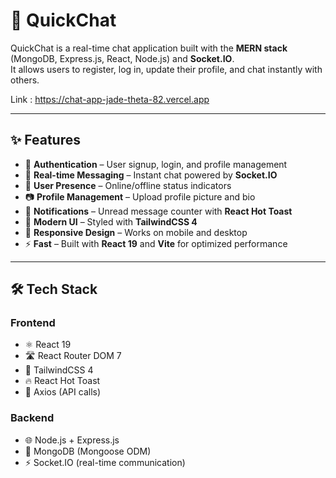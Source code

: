 # 💬 QuickChat

QuickChat is a real-time chat application built with the **MERN stack** (MongoDB, Express.js, React, Node.js) and **Socket.IO**.  
It allows users to register, log in, update their profile, and chat instantly with others.  

Link : https://chat-app-jade-theta-82.vercel.app

---

## ✨ Features
- 🔐 **Authentication** – User signup, login, and profile management  
- 💬 **Real-time Messaging** – Instant chat powered by **Socket.IO**  
- 👤 **User Presence** – Online/offline status indicators  
- 📷 **Profile Management** – Upload profile picture and bio  
- 🔔 **Notifications** – Unread message counter with **React Hot Toast**  
- 🎨 **Modern UI** – Styled with **TailwindCSS 4**  
- 📱 **Responsive Design** – Works on mobile and desktop  
- ⚡ **Fast** – Built with **React 19** and **Vite** for optimized performance  

---

## 🛠️ Tech Stack
### Frontend
- ⚛️ React 19  
- 🛣️ React Router DOM 7  
- 🎨 TailwindCSS 4  
- 🔥 React Hot Toast  
- 📡 Axios (API calls)  

### Backend
- 🌐 Node.js + Express.js  
- 💾 MongoDB (Mongoose ODM)  
- ⚡ Socket.IO (real-time communication)  
